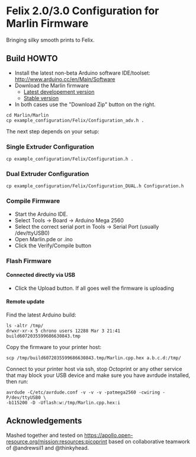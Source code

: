 # Felix 2.0/3.0 Configuration for Marlin Firmware

Bringing silky smooth prints to Felix.

## Build HOWTO

  - Install the latest non-beta Arduino software IDE/toolset: http://www.arduino.cc/en/Main/Software
  - Download the Marlin firmware
    - [Latest developement version](https://github.com/MarlinFirmware/Marlin/tree/Development)
    - [Stable version](https://github.com/MarlinFirmware/Marlin/tree/Development)
  - In both cases use the "Download Zip" button on the right.

```
cd Marlin/Marlin
cp example_configuration/Felix/Configuration_adv.h .
```

The next step depends on your setup:

### Single Extruder Configuration

    cp example_configuration/Felix/Configuration.h .

### Dual Extruder Configuration

    cp example_configuration/Felix/Configuration_DUAL.h Configuration.h

### Compile Firmware

  - Start the Arduino IDE.
  - Select Tools -> Board -> Arduino Mega 2560
  - Select the correct serial port in Tools -> Serial Port (usually /dev/ttyUSB0)
  - Open Marlin.pde or .ino
  - Click the Verify/Compile button

### Flash Firmware

#### Connected directly via USB

  - Click the Upload button. If all goes well the firmware is uploading

#### Remote update

Find the latest Arduino build:

    ls -altr /tmp/
    drwxr-xr-x 5 chrono users 12288 Mar 3 21:41 build6072035599686630843.tmp

Copy the firmware to your printer host:

    scp /tmp/build6072035599686630843.tmp/Marlin.cpp.hex a.b.c.d:/tmp/

Connect to your printer host via ssh, stop Octoprint or any other service that may block your USB device and make sure you have avrdude installed, then run:

    avrdude -C/etc/avrdude.conf -v -v -v -patmega2560 -cwiring -P/dev/ttyUSB0 \
    -b115200 -D -Uflash:w:/tmp/Marlin.cpp.hex:i

## Acknowledgements

Mashed together and tested on https://apollo.open-resource.org/mission:resources:picoprint based on collaborative teamwork of @andrewsil1 and @thinkyhead.

